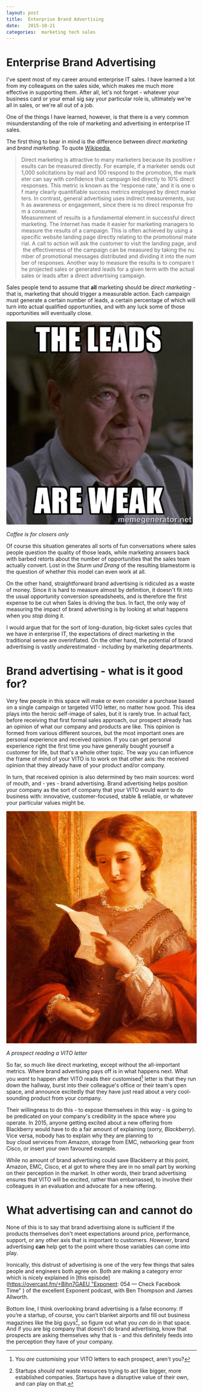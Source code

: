 ```yaml
---
layout: post
title:  Enterprise Brand Advertising 
date:   2015-10-21 
categories:  marketing tech sales 
---
```


# Enterprise Brand Advertising


I've spent most of my career around enterprise IT sales. I have learned a lot from my colleagues on the sales side, which makes me much more effective in supporting them. After all, let's not forget - whatever your business card or your email sig say your particular role is, ultimately we're all in sales, or we're all out of a job.

One of the things I have learned, however, is that there is a very common misunderstanding of the role of marketing and advertising in enterprise IT sales.

The first thing to bear in mind is the difference between *direct marketing* and *brand marketing*. To quote [Wikipedia](https://en.wikipedia.org/wiki/Direct_marketing), 

> Direct marketing is attractive to many marketers because its positive results can be measured directly. For example, if a marketer sends out 1,000 solicitations by mail and 100 respond to the promotion, the marketer can say with confidence that campaign led directly to 10% direct responses. This metric is known as the 'response rate,' and it is one of many clearly quantifiable success metrics employed by direct marketers. In contrast, general advertising uses indirect measurements, such as awareness or engagement, since there is no direct response from a consumer.
> Measurement of results is a fundamental element in successful direct marketing. The Internet has made it easier for marketing managers to measure the results of a campaign. This is often achieved by using a specific website landing page directly relating to the promotional material. A call to action will ask the customer to visit the landing page, and the effectiveness of the campaign can be measured by taking the number of promotional messages distributed and dividing it into the number of responses. Another way to measure the results is to compare the projected sales or generated leads for a given term with the actual sales or leads after a direct advertising campaign. 

Sales people tend to assume that **all** marketing should be *direct marketing* - that is, marketing that should trigger a measurable action. Each campaign must generate a certain number of leads, a certain percentage of which will turn into actual qualified opportunities, and with any luck some of those opportunities will eventually close. 

 ![|494x536](/images/unknown_filename.131.png) 

*Coffee is for closers only* 

Of course this situation generates all sorts of fun conversations where sales people question the quality of those leads, while marketing answers back with barbed retorts about the number of opportunities that the sales team actually convert. Lost in the *Sturm und Drang* of the resulting blamestorm is the question of whether this model can even work at all. 

On the other hand, straightforward brand advertising is ridiculed as a waste of money. Since it is hard to measure almost by definition, it doesn't fit into the usual opportunity conversion spreadsheets, and is therefore the first expense to be cut when Sales is driving the bus. In fact, the only way of measuring the impact of brand advertising is by looking at what happens when you *stop* doing it. 

I would argue that for the sort of long-duration, big-ticket sales cycles that we have in enterprise IT, the expectations of direct marketing in the traditional sense are overinflated. On the other hand, the potential of brand advertising is vastly *under*estimated - including by marketing departments. 

# Brand advertising - what is it good for?

Very few people in this space will make or even consider a purchase based on a single campaign or targeted VITO letter, no matter how good. This idea plays into the heroic self-image of sales, but it is rarely true. In actual fact, before receiving that first formal sales approach, our prospect already has an opinion of what our company and products are like. This opinion is formed from various different sources, but the most important ones are personal experience and received opinion. If you can get personal experience right the first time you have generally bought yourself a customer for life, but that's a whole other topic. The way you can influence the frame of mind of your VITO is to work on that other axis: the received opinion that they already have of your product and/or company. 

In turn, that received opinion is also determined by two main sources: word of mouth, and - yes - brand advertising. Brand advertising helps position your company as the sort of company that your VITO would want to do business with: innovative, customer-focused, stable & reliable, or whatever your particular values might be. 

 ![|889x1080](/images/unknown_filename.132.jpeg) 

*A prospect reading a VITO letter*

So far, so much like direct marketing, except without the all-important metrics. Where brand advertising pays off is in what happens next. What you *want* to happen after VITO reads their customised[^1] letter is that they run down the hallway, burst into their colleague's office or their team's open space, and announce excitedly that they have just read about a very cool-sounding product from your company. 

Their willingness to do this - to expose themselves in this way - is going to be predicated on your company's credibility in the space where you operate. In 2015, anyone getting excited about a new offering from Blackberry would have to do a fair amount of explaining (*sorry, Blackberry*). Vice versa, nobody has to explain why they are planning to buy cloud services from Amazon, storage from EMC, networking gear from Cisco, or insert your own favoured example. 

While no amount of brand advertising could save Blackberry at this point, Amazon, EMC, Cisco, et al got to where they are in no small part by working on their perception in the market. In other words, their brand advertising ensures that VITO will be excited, rather than embarrassed, to involve their colleagues in an evaluation and advocate for a new offering. 

# What advertising can and cannot do 

None of this is to say that brand advertising alone is sufficient if the products themselves don't meet expectations around price, performance, support, or any other axis that is important to customers. *However*, brand advertising **can** help get to the point where those variables can come into play. 

Ironically, this distrust of advertising is one of the very few things that sales people and engineers both agree on. Both are making a category error which is nicely explained in [this episode](https://overcast.fm/+Bihn7GAEU "Exponent: 054 — Check Facebook Time" ) of the excellent Exponent podcast, with Ben Thompson and James Allworth. 

Bottom line, I think overlooking brand advertising is a false economy. If you’re a startup, of course, you can’t blanket airports and fill out business magazines like the big guys[^2], so figure out what you *can* do in that space. And if you are big company that doesn’t do brand advertising, know that prospects are asking themselves why that is - and this definitely feeds into the perception they have of your company.

[^1]: You *are* customising your VITO letters to each prospect, aren't you?
[^2]: Startups *should not* waste resources trying to act like bigger, more established companies. Startups have a disruptive value of their own, and can play on that[^3].
[^3]: Says the guy with the psychedelic cow logo on his business card. I mean, check out [our website](http://www.moogsoft.com). Nobody will mistake us for a staid, established vendor - *and that’s the point*.


